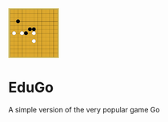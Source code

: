 <img src="./images/Game.png" style="height: 100px"/>

# EduGo
A simple version of the very popular game Go
